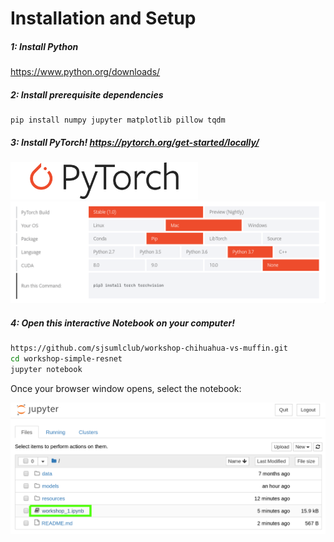 # Installation and Setup

##### 1: Install Python

https://www.python.org/downloads/

##### 2: Install prerequisite dependencies
```
pip install numpy jupyter matplotlib pillow tqdm
```

##### 3: Install PyTorch! https://pytorch.org/get-started/locally/
<img src="resources/Pytorch_logo.png" width="300">
<img src="resources/install_pytorch_mac_cpu.png" width="800">

##### 4: Open this interactive Notebook on your computer!

```bash
https://github.com/sjsumlclub/workshop-chihuahua-vs-muffin.git
cd workshop-simple-resnet
jupyter notebook
```

Once your browser window opens, select the notebook:

<img src="resources/select_notebook.png">

